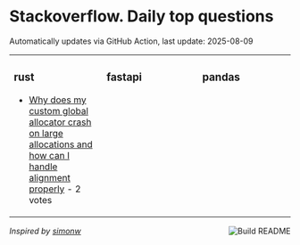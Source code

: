 # Stackoverflow. Daily top questions 

Automatically updates via GitHub Action, last update: <!-- date starts -->2025-08-09<!-- date ends -->


<table><tr><td valign="top" width="33%">

### rust
<!-- rust starts -->
* [Why does my custom global allocator crash on large allocations and how can I handle alignment properly](https://stackoverflow.com/questions/79729778/why-does-my-custom-global-allocator-crash-on-large-allocations-and-how-can-i-ha) - 2 votes
<!-- rust ends -->
</td><td valign="top" width="34%">


### fastapi
<!-- fastapi starts -->

<!-- fastapi ends -->
</td><td valign="top" width="34%">


### pandas
<!-- pandas starts -->

<!-- pandas ends -->
</td></tr></table>

<a href="https://github.com/hp0404/hp0404/actions"><img src="https://github.com/hp0404/hp0404/workflows/Build%20README/badge.svg" align="right" alt="Build README"></a> <p>*Inspired by  [simonw](https://github.com/simonw/simonw)*</p>
